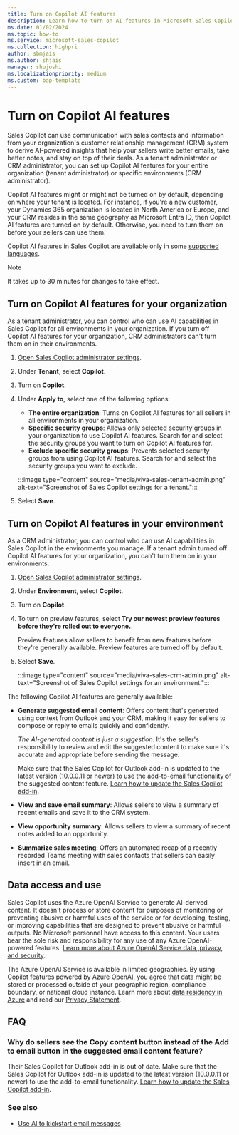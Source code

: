 ```yaml
---
title: Turn on Copilot AI features
description: Learn how to turn on AI features in Microsoft Sales Copilot to help your sellers write better emails and stay on top of their deals.
ms.date: 01/02/2024
ms.topic: how-to
ms.service: microsoft-sales-copilot
ms.collection: highpri
author: sbmjais
ms.author: shjais
manager: shujoshi
ms.localizationpriority: medium
ms.custom: bap-template
---
```


# Turn on Copilot AI features

Sales Copilot can use communication with sales contacts and information from your organization's customer relationship management (CRM) system to derive AI-powered insights that help your sellers write better emails, take better notes, and stay on top of their deals. As a tenant administrator or CRM administrator, you can set up Copilot AI features for your entire organization (tenant administrator) or specific environments (CRM administrator).

Copilot AI features might or might not be turned on by default, depending on where your tenant is located. For instance, if you're a new customer, your Dynamics 365 organization is located in North America or Europe, and your CRM resides in the same geography as Microsoft Entra ID, then Copilot AI features are turned on by default. Otherwise, you need to turn them on before your sellers can use them.

Copilot AI features in Sales Copilot are available only in some [supported languages](supported-languages.md).

> [!NOTE]
> It takes up to 30 minutes for changes to take effect. 

## Turn on Copilot AI features for your organization

As a tenant administrator, you can control who can use AI capabilities in Sales Copilot for all environments in your organization. If you turn off Copilot AI features for your organization, CRM administrators can't turn them on in their environments.

1. [Open Sales Copilot administrator settings](./administrator-settings-for-viva-sales.md#access-administrator-settings).

1. Under **Tenant**, select **Copilot**.

1. Turn on **Copilot**.

1. Under **Apply to**, select one of the following options:

    - **The entire organization**: Turns on Copilot AI features for all sellers in all environments in your organization.
    - **Specific security groups**: Allows only selected security groups in your organization to use Copilot AI features. Search for and select the security groups you want to turn on Copilot AI features for.
    - **Exclude specific security groups**: Prevents selected security groups from using Copilot AI features. Search for and select the security groups you want to exclude.

    :::image type="content" source="media/viva-sales-tenant-admin.png" alt-text="Screenshot of Sales Copilot settings for a tenant.":::

1. Select **Save**.

## Turn on Copilot AI features in your environment

As a CRM administrator, you can control who can use AI capabilities in Sales Copilot in the environments you manage. If a tenant admin turned off Copilot AI features for your organization, you can't turn them on in your environments.

1. [Open Sales Copilot administrator settings](./administrator-settings-for-viva-sales.md#access-administrator-settings).

1. Under **Environment**, select **Copilot**.

1. Turn on **Copilot**.

1. To turn on preview features, select **Try our newest preview features before they're rolled out to everyone.**.

    Preview features allow sellers to benefit from new features before they're generally available. Preview features are turned off by default.

1. Select **Save**.

    :::image type="content" source="media/viva-sales-crm-admin.png" alt-text="Screenshot of Sales Copilot settings for an environment.":::

The following Copilot AI features are generally available:

- **Generate suggested email content**: Offers content that's generated using context from Outlook and your CRM, making it easy for sellers to compose or reply to emails quickly and confidently.

    *The AI-generated content is just a suggestion.* It's the seller's responsibility to review and edit the suggested content to make sure it's accurate and appropriate before sending the message.

    Make sure that the Sales Copilot for Outlook add-in is updated to the latest version (10.0.0.11 or newer) to use the add-to-email functionality of the suggested content feature. [Learn how to update the Sales Copilot add-in](install-viva-sales-as-an-integrated-app.md#update-the-sales-copilot-add-in).

- **View and save email summary**: Allows sellers to view a summary of recent emails and save it to the CRM system.

- **View opportunity summary**: Allows sellers to view a summary of recent notes added to an opportunity.

- **Summarize sales meeting**: Offers an automated recap of a recently recorded Teams meeting with sales contacts that sellers can easily insert in an email.

## Data access and use

Sales Copilot uses the Azure OpenAI Service to generate AI-derived content. It doesn't process or store content for purposes of monitoring or preventing abusive or harmful uses of the service or for developing, testing, or improving capabilities that are designed to prevent abusive or harmful outputs. No Microsoft personnel have access to this content. Your users bear the sole risk and responsibility for any use of any Azure OpenAI-powered features. [Learn more about Azure OpenAI Service data, privacy, and security](/legal/cognitive-services/openai/data-privacy).

The Azure OpenAI Service is available in limited geographies. By using Copilot features powered by Azure OpenAI, you agree that data might be stored or processed outside of your geographic region, compliance boundary, or national cloud instance. Learn more about [data residency in Azure](https://azure.microsoft.com/explore/global-infrastructure/data-residency/#overview) and read our [Privacy Statement](https://go.microsoft.com/fwlink/?LinkId=521839).

## FAQ

### Why do sellers see the Copy content button instead of the Add to email button in the suggested email content feature?

Their Sales Copilot for Outlook add-in is out of date. Make sure that the Sales Copilot for Outlook add-in is updated to the latest version (10.0.0.11 or newer) to use the add-to-email functionality. [Learn how to update the Sales Copilot add-in](install-viva-sales-as-an-integrated-app.md#update-the-sales-copilot-add-in).

### See also

- [Use AI to kickstart email messages](use-copilot-kickstart-email-messages.md)
